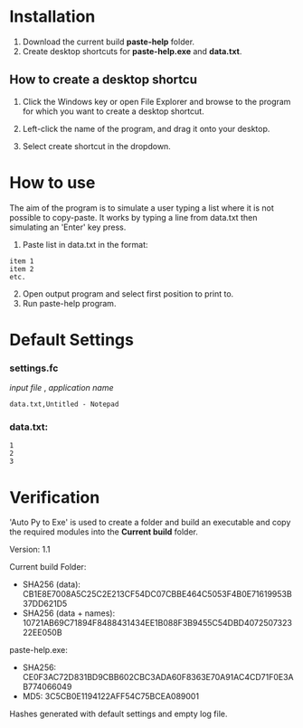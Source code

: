 # Installation
1. Download the current build __paste-help__ folder.
2. Create desktop shortcuts for __paste-help.exe__ and __data.txt__.


## How to create a desktop shortcu
1. Click the Windows key or open File Explorer and browse to the program for which you want to create a desktop shortcut.

2. Left-click the name of the program, and drag it onto your desktop.

3. Select create shortcut in the dropdown.


# How to use
The aim of the program is to simulate a user typing a list where it is not possible to copy-paste. It works by typing a line from data.txt then simulating an 'Enter' key press. 

1. Paste list in data.txt in the format:
```
item 1
item 2
etc.
```


2. Open output program and select first position to print to.
3. Run paste-help program.

# Default Settings
### settings.fc
*input file* , *application name*

    data.txt,Untitled - Notepad
### data.txt:
    1
    2
    3


# Verification
'Auto Py to Exe' is used to create a folder and build an executable and copy the required modules into the __Current build__ folder.

Version: 1.1

Current build Folder:
* SHA256 (data): CB1E8E7008A5C25C2E213CF54DC07CBBE464C5053F4B0E71619953B37DD621D5
* SHA256 (data + names): 10721AB69C71894F8488431434EE1B088F3B9455C54DBD407250732322EE050B

paste-help.exe:
* SHA256: CE0F3AC72D831BD9CBB602CBC3ADA60F8363E70A91AC4CD71F0E3AB774066049
* MD5: 3C5CB0E1194122AFF54C75BCEA089001

Hashes generated with default settings and empty log file.
